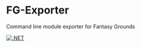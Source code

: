 # FG-Exporter
Command line module exporter for Fantasy Grounds

[![.NET](https://github.com/Gtaray/FG-Exporter/actions/workflows/dotnet.yml/badge.svg?branch=main)](https://github.com/Gtaray/FG-Exporter/actions/workflows/dotnet.yml)
